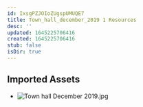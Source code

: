 ```yaml
---
id: IxsgPZJOIoZUgspUMUQE7
title: Town_hall_december_2019 1 Resources
desc: ''
updated: 1645225706416
created: 1645225706416
stub: false
isDir: true
---
```

## Imported Assets
- ![Town hall December 2019.jpg](/assets/town-hall-december-2019.jpg)
